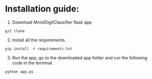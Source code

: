 # Installation guide:
1. Download MnistDigitClassifier flask app
```
git clone
```
2. Install all the requirements.
```
pip install -r requirements.txt
```
3. Run the app, go to the downloaded app folder and run the following code in the terminal.
```
python app.py
```
